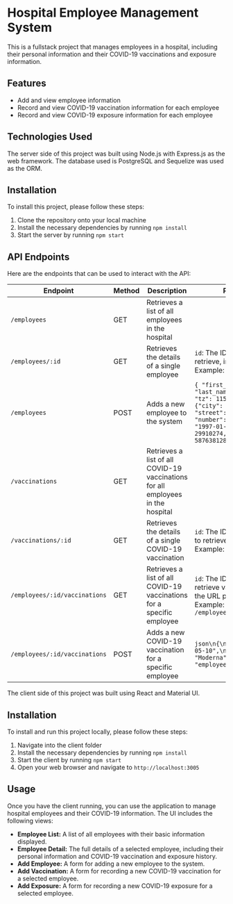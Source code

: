 # Hospital Employee Management System

This is a fullstack project that manages employees in a hospital, including their personal information and their COVID-19 vaccinations and exposure information.

## Features

- Add and view employee information
- Record and view COVID-19 vaccination information for each employee
- Record and view COVID-19 exposure information for each employee

## Technologies Used

The server side of this project was built using Node.js with Express.js as the web framework. The database used is PostgreSQL and Sequelize was used as the ORM.

## Installation

To install this project, please follow these steps:

1. Clone the repository onto your local machine
2. Install the necessary dependencies by running `npm install`
3. Start the server by running `npm start`

## API Endpoints

Here are the endpoints that can be used to interact with the API:

| Endpoint                     | Method | Description                                                                                      | Parameters |
| ----------------------------| ------ | ------------------------------------------------------------------------------------------------ | ---------- |
| `/employees`                 | GET    | Retrieves a list of all employees in the hospital                                                |            |
| `/employees/:id`             | GET    | Retrieves the details of a single employee                                                       | `id`: The ID of the employee to retrieve, in the URL path<br>Example: `/employees/123` |
| `/employees`                 | POST   | Adds a new employee to the system                                                                 | ```{ "first_name": "riki", "last_name": "schulman", "tz": 115799562, "address": {"city": "bet shemesh", "street": "nachal tamar", "number": "8"}, "dob": "1997-01-20", "landline": 29910274, "mobile_phone": 587638128}``` |
| `/vaccinations`              | GET    | Retrieves a list of all COVID-19 vaccinations for all employees in the hospital                  |            |
| `/vaccinations/:id`          | GET    | Retrieves the details of a single COVID-19 vaccination                                            | `id`: The ID of the vaccination to retrieve, in the URL path<br>Example: `/vaccinations/123` |
| `/employees/:id/vaccinations`| GET    | Retrieves a list of all COVID-19 vaccinations for a specific employee                             | `id`: The ID of the employee to retrieve vaccinations for, in the URL path<br>Example: `/employees/123/vaccinations` |
| `/employees/:id/vaccinations`| POST   | Adds a new COVID-19 vaccination for a specific employee                                           | ```json\n{\n  "date": "2022-05-10",\n  "type": "Moderna",\n  "dose": 2,\n  "employeeId": 123\n}\n``` |


The client side of this project was built using React and Material UI.

## Installation

To install and run this project locally, please follow these steps:

1. Navigate into the client folder
2. Install the necessary dependencies by running `npm install`
3. Start the client by running `npm start`
4. Open your web browser and navigate to `http://localhost:3005`

## Usage

Once you have the client running, you can use the application to manage hospital employees and their COVID-19 information. The UI includes the following views:

- **Employee List:** A list of all employees with their basic information displayed.
- **Employee Detail:** The full details of a selected employee, including their personal information and COVID-19 vaccination and exposure history.
- **Add Employee:** A form for adding a new employee to the system.
- **Add Vaccination:** A form for recording a new COVID-19 vaccination for a selected employee.
- **Add Exposure:** A form for recording a new COVID-19 exposure for a selected employee.
